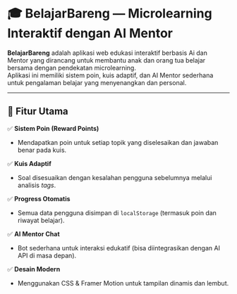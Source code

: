 # 🎓 BelajarBareng — Microlearning Interaktif dengan AI Mentor

**BelajarBareng** adalah aplikasi web edukasi interaktif berbasis Ai dan Mentor yang dirancang untuk membantu anak dan orang tua belajar bersama dengan pendekatan microlearning.  
Aplikasi ini memiliki sistem poin, kuis adaptif, dan AI Mentor sederhana untuk pengalaman belajar yang menyenangkan dan personal.

---

## 🚀 Fitur Utama

✅ **Sistem Poin (Reward Points)**
- Mendapatkan poin untuk setiap topik yang diselesaikan dan jawaban benar pada kuis.

✅ **Kuis Adaptif**
- Soal disesuaikan dengan kesalahan pengguna sebelumnya melalui analisis *tags*.

✅ **Progress Otomatis**
- Semua data pengguna disimpan di `localStorage` (termasuk poin dan riwayat belajar).

✅ **AI Mentor Chat**
- Bot sederhana untuk interaksi edukatif (bisa diintegrasikan dengan AI API di masa depan).

✅ **Desain Modern**
- Menggunakan CSS & Framer Motion untuk tampilan dinamis dan lembut.

